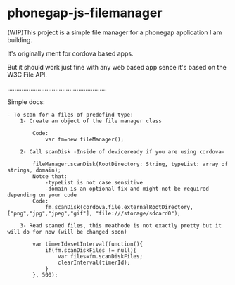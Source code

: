 # phonegap-js-filemanager

(WIP)This project is a simple file manager for a phonegap application I am building.

It's originally ment for cordova based apps.

But it should work just fine with any web based app sence it's based on the W3C File API.

........................................................

Simple docs:

	- To scan for a files of predefind type:
		1- Create an object of the file manager class
		
			Code:
				var fm=new fileManager();
			
		2- Call scanDisk -Inside of deviceready if you are using cordova-
		
			fileManager.scanDisk(RootDirectory: String, typeList: array of strings, domain);
			Notce that:
				-typeList is not case sensitive
				-domain is an optional fix and might not be required depending on your code
			Code:
				fm.scanDisk(cordova.file.externalRootDirectory, ["png","jpg","jpeg","gif"], "file:///storage/sdcard0");
		
		3- Read scaned files, this meathode is not exactly pretty but it will do for now (will be changed soon)
			
			var timerId=setInterval(function(){
				if(fm.scanDiskFiles != null){
					var files=fm.scanDiskFiles;
					clearInterval(timerId);
				}
			}, 500);
